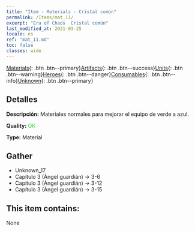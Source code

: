 ```yaml
---
title: "Item - Materials - Cristal común"
permalink: /Items/mat_11/
excerpt: "Era of Chaos  Cristal común"
last_modified_at: 2021-03-25
locale: es
ref: "mat_11.md"
toc: false
classes: wide
---
```

 [Materials](/es/Items/){: .btn .btn--primary}[Artifacts](/es/Items/Artifacts/){: .btn .btn--success}[Units](/es/Items/Units/){: .btn .btn--warning}[Heroes](/es/Items/Heroes/){: .btn .btn--danger}[Consumables](/es/Items/Consumables/){: .btn .btn--info}[Unknown](/es/Items/Unknown/){: .btn .btn--primary}

## Detalles
 **Descripción:** Materiales normales para mejorar el equipo de verde a azul.

 **Quality:** <span style="color: #32CD32">OK</span>

 **Type:** Material

## Gather

*    Unknown_17 
*    Capítulo 3 (Ángel guardián) -> 3-6 
*    Capítulo 3 (Ángel guardián) -> 3-12 
*    Capítulo 3 (Ángel guardián) -> 3-15 

## This item contains:

  None

